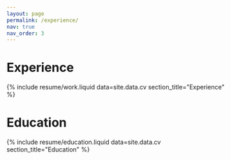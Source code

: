 ```yaml
---
layout: page
permalink: /experience/
nav: true
nav_order: 3
---
```


# Experience
{% include resume/work.liquid data=site.data.cv section_title="Experience" %}

# Education
{% include resume/education.liquid data=site.data.cv section_title="Education" %}
